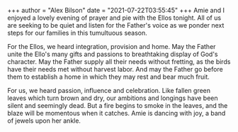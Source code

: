 +++
author = "Alex Bilson"
date = "2021-07-22T03:55:45"
+++
Amie and I enjoyed a lovely evening of prayer and pie with the Ellos tonight. All of us are seeking to be quiet and listen for the Father's voice as we ponder next steps for our families in this tumultuous season.

For the Ellos, we heard integration, provision and home. May the Father unite the Ello's many gifts and passions to breathtaking display of God's character. May the Father supply all their needs without fretting, as the birds have their needs met without harvest labor. And may the Father go before them to establish a home in which they may rest and bear much fruit.

For us, we heard passion, influence and celebration. Like fallen green leaves which turn brown and dry, our ambitions and longings have been silent and seemingly dead. But a fire begins to smoke in the leaves, and the blaze will be momentous when it catches. Amie is dancing with joy, a band of jewels upon her ankle.
    